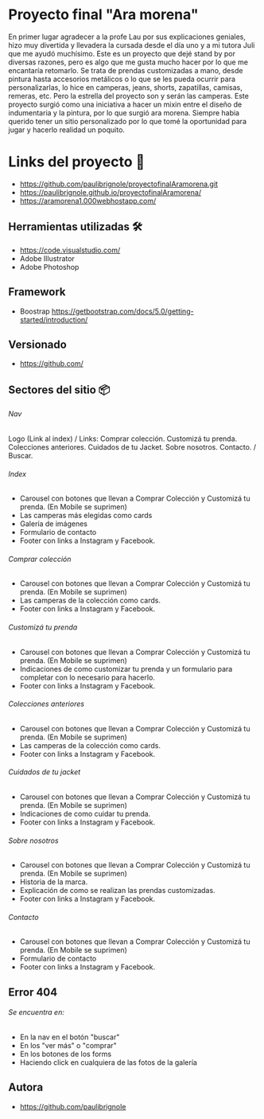# Proyecto final "Ara morena"
En primer lugar agradecer a la profe Lau por sus explicaciones geniales, hizo muy divertida y llevadera la cursada desde el día uno y a mi tutora Juli que me ayudó muchísimo. 
Este es un proyecto que dejé stand by por diversas razones, pero es algo que me gusta mucho hacer por lo que me encantaría retomarlo. Se trata de prendas customizadas a mano, desde pintura hasta accesorios metálicos o lo que se les pueda ocurrir para personalizarlas, lo hice en camperas, jeans, shorts, zapatillas, camisas, remeras, etc. Pero la estrella del proyecto son y serán las camperas. Este proyecto surgió como una iniciativa a hacer un mixin entre el diseño de indumentaria y la pintura, por lo que surgió ara morena. Siempre habia querido tener un sitio personalizado por lo que tomé la oportunidad para jugar y hacerlo realidad un poquito.
# Links del proyecto 🚀
- https://github.com/paulibrignole/proyectofinalAramorena.git
- https://paulibrignole.github.io/proyectofinalAramorena/
- https://aramorena1.000webhostapp.com/

## Herramientas utilizadas 🛠️
- https://code.visualstudio.com/
- Adobe Illustrator
- Adobe Photoshop
## Framework
- Boostrap https://getbootstrap.com/docs/5.0/getting-started/introduction/
## Versionado
- https://github.com/
## Sectores del sitio 📦
###### Nav
Logo (Link al index) / Links: Comprar colección. Customizá tu prenda. Colecciones anteriores. Cuidados de tu Jacket. Sobre nosotros. Contacto. / Buscar.
###### Index
- Carousel con botones que llevan a Comprar Colección y Customizá tu prenda. (En Mobile se suprimen)
- Las camperas más elegidas como cards
- Galería de imágenes
- Formulario de contacto
- Footer con links a Instagram y Facebook.
###### Comprar colección
- Carousel con botones que llevan a Comprar Colección y Customizá tu prenda. (En Mobile se suprimen)
- Las camperas de la colección como cards.
- Footer con links a Instagram y Facebook.
###### Customizá tu prenda
- Carousel con botones que llevan a Comprar Colección y Customizá tu prenda. (En Mobile se suprimen)
- Indicaciones de como customizar tu prenda y un formulario para completar con lo necesario para hacerlo. 
- Footer con links a Instagram y Facebook.
###### Colecciones anteriores
- Carousel con botones que llevan a Comprar Colección y Customizá tu prenda. (En Mobile se suprimen)
- Las camperas de la colección como cards.
- Footer con links a Instagram y Facebook.
###### Cuidados de tu jacket
- Carousel con botones que llevan a Comprar Colección y Customizá tu prenda. (En Mobile se suprimen)
- Indicaciones de como cuidar tu prenda.
- Footer con links a Instagram y Facebook.
###### Sobre nosotros
- Carousel con botones que llevan a Comprar Colección y Customizá tu prenda. (En Mobile se suprimen)
- Historia de la marca.
- Explicación de como se realizan las prendas customizadas.
- Footer con links a Instagram y Facebook.
###### Contacto
- Carousel con botones que llevan a Comprar Colección y Customizá tu prenda. (En Mobile se suprimen)
- Formulario de contacto
- Footer con links a Instagram y Facebook.

## Error 404 
###### Se encuentra en:
- En la nav en el botón "buscar"
- En los "ver más" o "comprar"
- En los botones de los forms
- Haciendo click en cualquiera de las fotos de la galería
 
 ## Autora
 - https://github.com/paulibrignole
